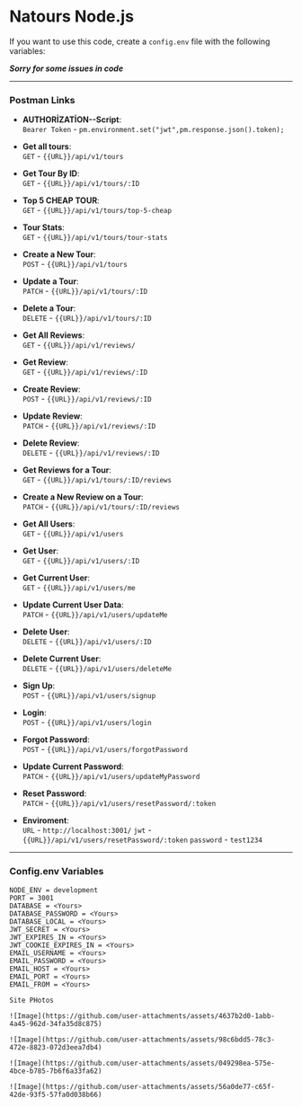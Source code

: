 # Natours Node.js

If you want to use this code, create a `config.env` file with the following variables:

***Sorry for some issues in code***

---

### Postman Links
  - **AUTHORİZATİON--Script**:  
  `Bearer Token` - `pm.environment.set("jwt",pm.response.json().token);`

- **Get all tours**:  
  `GET` - `{{URL}}/api/v1/tours`

- **Get Tour By ID**:  
  `GET` - `{{URL}}/api/v1/tours/:ID`

- **Top 5 CHEAP TOUR**:  
  `GET` - `{{URL}}/api/v1/tours/top-5-cheap`

- **Tour Stats**:  
  `GET` - `{{URL}}/api/v1/tours/tour-stats`

- **Create a New Tour**:  
  `POST` - `{{URL}}/api/v1/tours`

- **Update a Tour**:  
  `PATCH` - `{{URL}}/api/v1/tours/:ID`

- **Delete a Tour**:  
  `DELETE` - `{{URL}}/api/v1/tours/:ID`

- **Get All Reviews**:  
  `GET` - `{{URL}}/api/v1/reviews/`

- **Get Review**:  
  `GET` - `{{URL}}/api/v1/reviews/:ID`

- **Create Review**:  
  `POST` - `{{URL}}/api/v1/reviews/:ID`

- **Update Review**:  
  `PATCH` - `{{URL}}/api/v1/reviews/:ID`

- **Delete Review**:  
  `DELETE` - `{{URL}}/api/v1/reviews/:ID`

- **Get Reviews for a Tour**:  
  `GET` - `{{URL}}/api/v1/tours/:ID/reviews`

- **Create a New Review on a Tour**:  
  `PATCH` - `{{URL}}/api/v1/tours/:ID/reviews`

- **Get All Users**:  
  `GET` - `{{URL}}/api/v1/users`

- **Get User**:  
  `GET` - `{{URL}}/api/v1/users/:ID`

- **Get Current User**:  
  `GET` - `{{URL}}/api/v1/users/me`

- **Update Current User Data**:  
  `PATCH` - `{{URL}}/api/v1/users/updateMe`

- **Delete User**:  
  `DELETE` - `{{URL}}/api/v1/users/:ID`

- **Delete Current User**:  
  `DELETE` - `{{URL}}/api/v1/users/deleteMe`

- **Sign Up**:  
  `POST` - `{{URL}}/api/v1/users/signup`

- **Login**:  
  `POST` - `{{URL}}/api/v1/users/login`

- **Forgot Password**:  
  `POST` - `{{URL}}/api/v1/users/forgotPassword`

- **Update Current Password**:  
  `PATCH` - `{{URL}}/api/v1/users/updateMyPassword`

- **Reset Password**:  
  `PATCH` - `{{URL}}/api/v1/users/resetPassword/:token`
  
- **Enviroment**:  
  `URL` - `http://localhost:3001/`
  `jwt` - `{{URL}}/api/v1/users/resetPassword/:token`
  `password` - `test1234`

---

### Config.env Variables
```plaintext
NODE_ENV = development
PORT = 3001
DATABASE = <Yours>
DATABASE_PASSWORD = <Yours>
DATABASE_LOCAL = <Yours>
JWT_SECRET = <Yours>
JWT_EXPIRES_IN = <Yours>
JWT_COOKIE_EXPIRES_IN = <Yours>
EMAIL_USERNAME = <Yours>
EMAIL_PASSWORD = <Yours>
EMAIL_HOST = <Yours>
EMAIL_PORT = <Yours>
EMAIL_FROM = <Yours>

Site PHotos 

![Image](https://github.com/user-attachments/assets/4637b2d0-1abb-4a45-962d-34fa35d8c875)

![Image](https://github.com/user-attachments/assets/98c6bdd5-78c3-472e-8823-072d3eea7db4)

![Image](https://github.com/user-attachments/assets/049298ea-575e-4bce-b785-7b6f6a33fa62)

![Image](https://github.com/user-attachments/assets/56a0de77-c65f-42de-93f5-57fa0d038b66)

